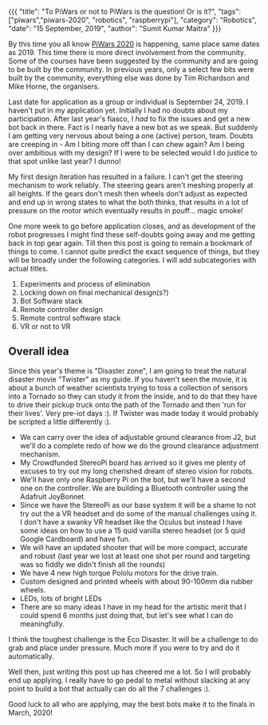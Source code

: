 {{{
  "title": "To PiWars or not to PiWars is the question! Or is it?",
  "tags": ["piwars","piwars-2020", "robotics", "raspberrypi"],
  "category": "Robotics",
  "date": "15 September, 2019",
  "author": "Sumit Kumar Maitra"
}}}

By this time you all know [PiWars 2020](https://piwars.org) is happening, same place same dates as 2019. This time there is more direct involvement from the community. Some of the courses have been suggested by the community and are going to be built by the community. In previous years, only a select few bits were built by the community, everything else was done by Tim Richardson and Mike Horne, the organisers.

Last date for application as a group or individual is September 24, 2019. I haven't put in my application yet. Initially I had no doubts about my participation. After last year's fiasco, I _had_ to fix the issues and get a new bot back in there. Fact is I nearly have a new bot as we speak. But suddenly I am getting very nervous about being a one (active) person, team. Doubts are creeping in - Am I biting more off than I can chew again? Am I being over ambitious with my design? If I were to be selected would I do justice to that spot unlike last year? I dunno!

My first design iteration has resulted in a failure. I can't get the steering mechanism to work reliably. The steering gears aren't meshing properly at all heights. If the gears don't mesh then wheels don't adjust as expected and end up in wrong states to what the both thinks, that results in a lot of pressure on the motor which eventually results in pouff... magic smoke!

One more week to go before application closes, and as development of the robot progresses I might find these self-doubts going away and me getting back in top gear again. Till then this post is going to remain a bookmark of things to come. I cannot quite predict the exact sequence of things, but they will be broadly under the following categories. I will add subcategories with actual titles.

1. Experiments and process of elimination
2. Locking down on final mechanical design(s?)
3. Bot Software stack
4. Remote controller design
5. Remote control software stack
6. VR or not to VR

## Overall idea
Since this year's theme is "Disaster zone", I am going to treat the natural disaster movie "Twister" as my guide. If you haven't seen the movie, it is about a bunch of weather scientists trying to toss a collection of sensors into a Tornado so they can study it from the inside, and to do that they have to drive their pickup truck onto the path of the Tornado and then 'run for their lives'. Very pre-iot days :). If Twister was made today it would probably be scripted a little differently :).

- We can carry over the idea of adjustable ground clearance from J2, but we'll do a complete redo of how we do the ground clearance adjustment mechanism.
- My Crowdfunded StereoPi board has arrived so it gives me plenty of excuses to try out my long cherished dream of stereo vision for robots.
- We'll have only one Raspberry Pi on the bot, but we'll have a second one on the controller. We are building a Bluetooth controller using the Adafruit JoyBonnet
- Since we have the StereoPi as our base system it will be a shame to not try out the a VR headset and do some of the manual challenges using it. I don't have a swanky VR headset like the Oculus but instead I have some ideas on how to use a 15 quid vanilla stereo headset (or 5 quid Google Cardboard) and have fun.
- We will have an updated shooter that will be more compact, accurate and robust (last year we lost at least one shot per round and targeting was so fiddly we didn't finish all the rounds)
- We have 4 new high torque Pololu motors for the drive train.
- Custom designed and printed wheels with about 90-100mm dia rubber wheels.
- LEDs, lots of bright LEDs
- There are so many ideas I have in my head for the artistic merit that I could spend 6 months just doing that, but let's see what I can do meaningfully.

I think the toughest challenge is the Eco Disaster. It will be a challenge to do grab and place under pressure. Much more if you were to try and do it automatically.

Well then, just writing this post up has cheered me a lot. So I will probably end up applying. I really have to go pedal to metal without slacking at any point to build a bot that actually can do all the 7 challenges :).

Good luck to all who are applying, may the best bots make it to the finals in March, 2020!

